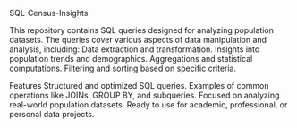 SQL-Census-Insights

This repository contains SQL queries designed for analyzing population datasets. The queries cover various aspects of data manipulation and analysis, including:
Data extraction and transformation.
Insights into population trends and demographics.
Aggregations and statistical computations.
Filtering and sorting based on specific criteria.

Features
Structured and optimized SQL queries.
Examples of common operations like JOINs, GROUP BY, and subqueries.
Focused on analyzing real-world population datasets.
Ready to use for academic, professional, or personal data projects.
